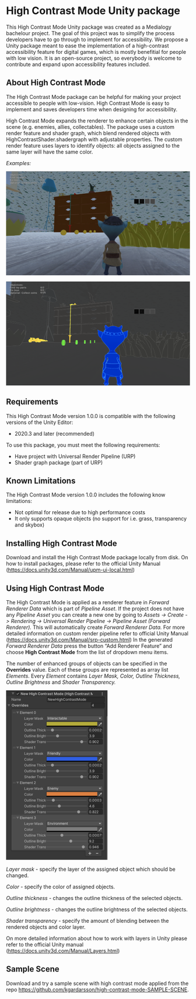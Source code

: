 # High Contrast Mode Unity package

This High Contrast Mode Unity package was created as a Medialogy bachelour project. 
The goal of this project was to simplify the process developers have to go through to implement for accessibility.
We propose a Unity package meant to ease the implementation of a high-contrast accessibility feature for digital games, which is mostly benefitial for people with low vision.
It is an open-source project, so everybody is welcome to contribute and expand upon accessibility features included. 

## About High Contrast Mode

The High Contrast Mode package can be helpful for making your project accessible to people with low-vision. 
High Contrast Mode is easy to implement and saves developers time when designing for accessibility.

High Contrast Mode expands the renderer to enhance certain objects in the scene (e.g. enemies, allies, collectables). 
The package uses a custom render feature and shader graph, which blend rendered objects with HighContrastShader.shadergraph with adjustable properties. 
The custom render feature uses layers to identify objects: all objects assigned to the same layer will have the same color.

*Examples:*

![Image][1]

![Image][2]

## Requirements

This High Contrast Mode version 1.0.0 is compatible with the following versions of the Unity Editor:

- 2020.3 and later (recommended)

To use this package, you must meet the following requirements:

- Have project with Universal Render Pipeline (URP)
- Shader graph package (part of URP)

## Known Limitations

The High Contrast Mode version 1.0.0 includes the following know limitations:

- Not optimal for release due to high performance costs
- It only supports opaque objects (no support for i.e. grass, transparency and skybox)

## Installing High Contrast Mode

Download and install the High Contrast Mode package locally from disk. 
On how to install packages, please refer to the official Unity Manual
(https://docs.unity3d.com/Manual/upm-ui-local.html)

## Using High Contrast Mode

The High Contrast Mode is applied as a renderer feature in *Forward Renderer Data* which is part of *Pipeline Asset*.
If the project does not have any *Pipeline Asset* you can create a new one by going to *Assets -> Create -> Rendering -> Universal Render Pipeline -> Pipeline Asset (Forward Renderer).* 
This will automatically create *Forward Renderer Data.*
For more detailed information on custom render pipeline refer to official Unity Manual (https://docs.unity3d.com/Manual/srp-custom.html)
In the generated *Forward Renderer Data* press the button “Add Renderer Feature” and choose **High Contrast Mode** from the list of dropdown menu items.

The number of enhanced groups of objects can be specified in the **Overrides** value. 
Each of these groups are represented as array list *Elements*. 
Every *Element* contains *Layer Mask, Color, Outline Thickness, Outline Brightness* and *Shader Transparency.*

![Image][3]

*Layer mask* - specify the layer of the assigned object which should be changed.

*Color* - specify the color of assigned objects.

*Outline thickness* - changes the outline thickness of the selected objects.

*Outline brightness* - changes the outline brightness of the selected objects.

*Shader transparency* - specify the amount of blending between the rendered objects and color layer.

On more detailed information about how to work with layers in Unity please refer to the official Unity manual 
(https://docs.unity3d.com/Manual/Layers.html)

## Sample Scene

Download and try a sample scene with high contrast mode applied from the repo https://github.com/kgardarsson/high-contrast-mode-SAMPLE-SCENE.

[1]:https://github.com/kgardarsson/high-contrast-mode/blob/main/images/image3.png
[2]:https://github.com/kgardarsson/high-contrast-mode/blob/main/images/image2.png
[3]:https://github.com/kgardarsson/high-contrast-mode/blob/main/images/image1.png
